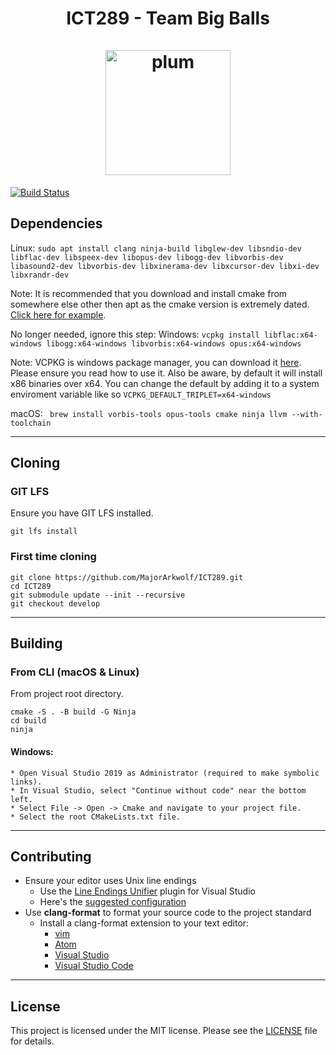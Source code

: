 <h1 align="center">
   ICT289 - Team Big Balls
   <br>
   <br>
   <img src="https://i.imgur.com/xumKzG5.png" alt="plum" width="200"></a>
</h1>



[![Build Status](https://www.travis-ci.com/MajorArkwolf/ICT289.svg?token=cpQtXoFFuizqCsLDGgMe&branch=main)](https://www.travis-ci.com/MajorArkwolf/ICT289)

## Dependencies
Linux: ```sudo apt install clang ninja-build libglew-dev libsndio-dev libflac-dev libspeex-dev libopus-dev libogg-dev libvorbis-dev libasound2-dev libvorbis-dev libxinerama-dev
libxcursor-dev libxi-dev libxrandr-dev```

Note: It is recommended that you download and install cmake from somewhere else other then apt as the cmake version is extremely dated. [Click here for example](https://askubuntu.com/questions/355565/how-do-i-install-the-latest-version-of-cmake-from-the-command-line). 

No longer needed, ignore this step: 
Windows: ```vcpkg install libflac:x64-windows libogg:x64-windows libvorbis:x64-windows opus:x64-windows```

Note: VCPKG is windows package manager, you can download it [here](https://github.com/microsoft/vcpkg). Please ensure you read how to use it. Also be aware, by default it will install x86 binaries over x64. You can change the default by adding it to a system enviroment variable like so ``VCPKG_DEFAULT_TRIPLET=x64-windows``

macOS: ``` brew install vorbis-tools opus-tools cmake ninja llvm --with-toolchain```
___
## Cloning
### GIT LFS
Ensure you have GIT LFS installed.
```
git lfs install
```
### First time cloning
``` 
git clone https://github.com/MajorArkwolf/ICT289.git 
cd ICT289
git submodule update --init --recursive
git checkout develop
```
___
## Building
### From CLI (macOS & Linux)
From project root directory.
```
cmake -S . -B build -G Ninja
cd build
ninja
```

#### Windows:
    * Open Visual Studio 2019 as Administrator (required to make symbolic links).
    * In Visual Studio, select "Continue without code" near the bottom left.
    * Select File -> Open -> Cmake and navigate to your project file.
    * Select the root CMakeLists.txt file.
___
## Contributing
* Ensure your editor uses Unix line endings
    * Use the [Line Endings Unifier][leu-dl]
      plugin for Visual Studio
    * Here's the [suggested configuration][leu-config]
* Use **clang-format** to format your source code to the project standard
    * Install a clang-format extension to your text editor:
        * [vim][clang-format-vim]
        * [Atom][clang-format-atom]
        * [Visual Studio][clang-format-vs]
        * [Visual Studio Code][clang-format-vsc]
___
## License
This project is licensed under the MIT license. Please see the [LICENSE](LICENSE) file
for details.

[clang-format-vim]: https://github.com/rhysd/vim-clang-format
[clang-format-atom]: https://atom.io/packages/clang-format
[clang-format-vsc]: https://marketplace.visualstudio.com/items?itemName=xaver.clang-format
[clang-format-vs]: https://marketplace.visualstudio.com/items?itemName=mynkow.FormatdocumentonSave
[leu-config]: https://i.imgur.com/ZONPHau.png
[leu-dl]: https://marketplace.visualstudio.com/items?itemName=JakubBielawa.LineEndingsUnifier
[VS2019-dl]: https://visualstudio.microsoft.com/thank-you-downloading-visual-studio/?sku=Community&rel=16
[vcpkg-dl]: https://github.com/microsoft/vcpkg
[brew-dl]: https://brew.sh
